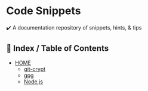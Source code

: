 # Code Snippets

✔️ A documentation repository of snippets, hints, &amp; tips

## 📖 Index / Table of Contents

* [HOME](README.md)
  * [git-crypt](git-crypt.md)
  * [gpg](gpg.md)
  * [Node.js](node.md)
